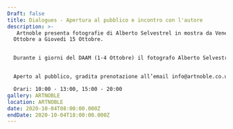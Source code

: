 ```yaml
---
Draft: false
title: Dialogues - Apertura al pubblico e incontro con l'autore
description: >-
   Artnoble presenta fotografie di Alberto Selvestrel in mostra da Venerdi 2
  Ottobre a Giovedi 15 Ottobre.


  Durante i giorni del DAAM (1-4 Ottobre) il fotografo Alberto Selvestrel sarà presente alla mostra e disponibile per parlare con clienti/visitatori. 


  Aperto al pubblico, gradita prenotazione all’email info@artnoble.co.uk oppure al numero +39 324 997 4878

  Orari: 10:00 - 13:00, 15:00 - 20:00
gallery: ARTNOBLE
location: ARTNOBLE
date: 2020-10-04T08:00:00.000Z
endDate: 2020-10-04T18:00:00.000Z
---
```

